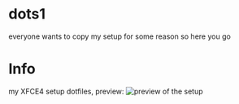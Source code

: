 # dots1
everyone wants to copy my setup for some reason so here you go

# Info
my XFCE4 setup dotfiles, preview:
![preview of the setup](https://github.com/terackYT/dots1/blob/main/preview.png)

